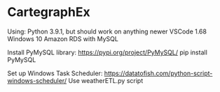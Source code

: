 # CartegraphEx

Using:
Python 3.9.1, but should work on anything newer
VSCode 1.68
Windows 10
Amazon RDS with MySQL

Install PyMySQL library:
  https://pypi.org/project/PyMySQL/
  pip install PyMySQL
  
Set up Windows Task Scheduler:
  https://datatofish.com/python-script-windows-scheduler/
  Use weatherETL.py script
